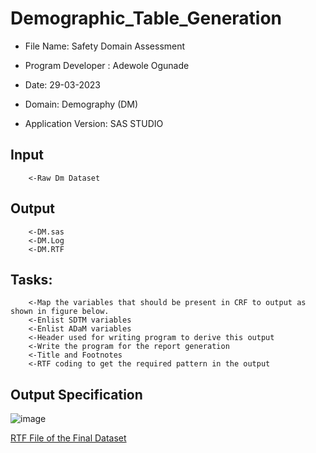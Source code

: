 # Demographic_Table_Generation
- File Name: Safety Domain Assessment
- Program Developer : Adewole Ogunade
- Date: 29-03-2023
- Domain: Demography (DM) 

- Application Version: SAS STUDIO
## Input
        <-Raw Dm Dataset
## Output
        <-DM.sas		
        <-DM.Log		
        <-DM.RTF
  ## Tasks: 
        <-Map the variables that should be present in CRF to output as shown in figure below. 
        <-Enlist SDTM variables 
        <-Enlist ADaM variables 
        <-Header used for writing program to derive this output 
        <-Write the program for the report generation 
        <-Title and Footnotes 
        <-RTF coding to get the required pattern in the output
        
 ## Output Specification
 ![image](https://github.com/theadewole/Demographic_Table_Generation/assets/108795960/2ee5a7c6-fbb7-4940-b445-0ddfac74ead3)
 
 
[RTF File of the Final Dataset](https://docs.google.com/document/d/1FAc2oSCLGAF8GrXI0JQ-BV4Nlmoetp4K/edit) 

